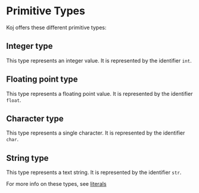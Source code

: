 # Primitive Types

Koj offers these different primitive types:

## Integer type

This type represents an integer value. It is represented by the identifier `int`.

## Floating point type

This type represents a floating point value. It is represented by the identifier `float`.

## Character type

This type represents a single character. It is represented by the identifier `char`.

## String type

This type represents a text string. It is represented by the identifier `str`.

For more info on these types, see [literals](/lexical_structure/literals.md)
